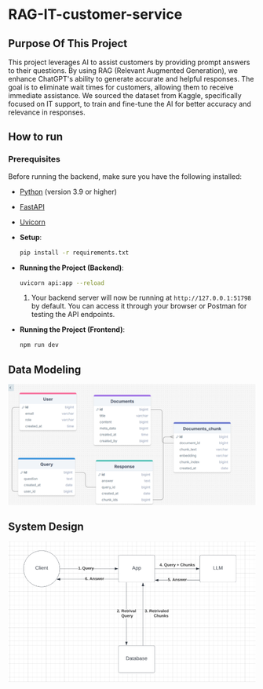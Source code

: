 # RAG-IT-customer-service

## Purpose Of This Project
This project leverages AI to assist customers by providing prompt answers to their questions. By using RAG (Relevant Augmented Generation), we enhance ChatGPT's ability to generate accurate and helpful responses. The goal is to eliminate wait times for customers, allowing them to receive immediate assistance. We sourced the dataset from Kaggle, specifically focused on IT support, to train and fine-tune the AI for better accuracy and relevance in responses.

## How to run

### Prerequisites
Before running the backend, make sure you have the following installed:
- [Python](https://www.python.org/) (version 3.9 or higher)
- [FastAPI](https://fastapi.tiangolo.com/)
- [Uvicorn](https://www.uvicorn.org/)


- **Setup**:
    ```bash
    pip install -r requirements.txt
    ```
- **Running the Project (Backend)**:
    ```bash
    uvicorn api:app --reload
    ```
    1. Your backend server will now be running at `http://127.0.0.1:51798` by default. You can access it through your browser or Postman for testing the API endpoints.
- **Running the Project (Frontend)**:
    ```bash
    npm run dev
    ```

## Data Modeling
![database](assets/images/database.webp)

## System Design
![systemDesign](assets/images/system_design.webp)
